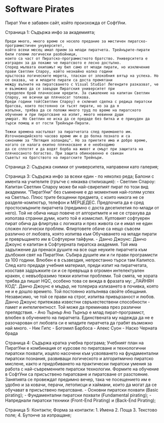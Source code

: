 # Software Pirates

Пират Уни е забавен сайт, който произхожда от СофтУни.

Страница 1:
	Съдържа инфо за академията;

	Преди много, много време се носело предание за мистичен пиратско-програмистичен унуверситет,
	който всеки месец имал прием за млади пиратчета. Трейнърите-пирати били големи логически разбойници,
	които са част от Пиратско-програмисткото братство. Университета е изграден за да покаже че пиратсвото е лесно достъпно.
	Според мълвата екипажът му бил само от млади пирати, но изключение прави Светлин Спароу, който незнайно колко години
	кръстосва логическите морета, тласкан от злокобния вятър на успеха. Но се оказва, че и младите пирати са доста премятани
	между вълните на пиратсването с Visual Studio! Легендите разказват, че e възможно да се завърши Пиратския университет при
	определен брой плачкосани кредити. За съжаление на капитан Светлин Спароу, не всички ще плячкосат толкова.
	Преди години той(Светлин Спароу) е сключил сделка с редица пиратски братсва, които постоянно си тъсят пирати, но за да я
	изпълни, трябва да се положи много труд по време на пиратското обучение и при пиратсване на изпит, много невинни души
	умират. Но Светлин не иска да се предаде без битка и е принуден да търси помощ и от гости Трейнъри-Пирати.

	Тежки времена настъпват за пиратчетата след приемането им. Източноиндийското часово време им е до болка познато и са
	синоними за "Летящия холандец". Но за приетите има и добро време, когато се налага екипно плячкосване и е необходимо
	да се сплотят и да водят борба на живот и смърт при защитата на плячкосаното богаство. При защита обикновенно е свикан
	Съветът на братството на пиратските Трейнъри.

Страница 2:
    Съдържа снимки от университета, направени като галерия;

Страница 3:
	Съдържа инфо за всеки един - по няколко реда;
	    Балони с имента на учителите (гръгче с някаква стилизация):
    		- Светлин Спароу:
    			Капитан Светлин Спароу може би най-свирепият пират по този вид академии. "ПиратУни" без съмнение е до моментния най-голям успех на Светльо. Плюс трите безценни предмета, с които никога не се разделя-компютър, телефон и МЕРЦЕДЕС. Предпочита да е сред простосмърните пиратчета (предимно с доста десетилетия по-млади от него). Той не обича нищо повече от алгоритмите и не се страхува да използва странни думи, които той е измислил. Култовият софтуерен пират обича да флиртува с логиката и през живота си е имал не един сложен логически проблем. Флиртовете обаче са нещо съвсем различно от любовта, която изпитва към Обучаването на млади пирати и превръщането им в Софтуерни тайфуни.
    		- Данчо Джоунс:
    			Данчо Джоунс е капитан в Софтуерната пиратска академия. Той има задължение да пренася душите на все още неуките пиратчета към дълбокия свят на ПиратУни. Събира душите им и ги прави програмисти за 100 години. Влюбен е в съзвездия, непрестанно търси там Калипсо. След като предаде учебния материал, преди изпит на пиратчетата, изоставя задръжките си и се превръща в огромен интелектуален кракен, с невъобразимо тежки изпитни проблеми. Той смята, че хората трябва да пишат HQC, особено това се вижда в фразата му: „ЛАЙНЯН КОД". Данчо Джоунс е мъдър, не толерира излизането в почивка, която  не и е дошло времето. Той постоянно изпълнява свойте обещания. Независимо, че той се прави на строг, изпитва привързаност и любов. Данчо Джоунс притежава известни свръхестествени способности - памет и интелигентност. Той може да преминава през различни препядствия.
    		- Ачо Търнър
    		    Ачо Търнър е млад пират-програмист, влюбен в обучението на пиратчета. Единствената му надежда да не е разочарован от
    		    любовта си е младите пиратчета да грабят възможно най много.
    		- Ник Гипс
    		- Богомил Барбоса
    		- Алекс Суон
    		- Наско Черната брада

Страница 4:
	Съдържа кратка учебна програма;
        Учебният план на ПиратУни е комбинация от курсове по пиратсване и технологични пиратски похвати, изцяло насочени към усвояването
        на фундаментални пиратски познания, развиващи логическото и алгоритмично пиратско мислене, както и придобиването на практически
        пиратски умения за работа с най-съвременните пиратски технологии.
        Формите на обучение в СофтУни са присъствено пиратсване и пиратсване от разстояние. Занятията се провеждат предимно вечер,
        така че посещението им е удобно и за ковачи, перачи, летописци и хаймани, които да могат да се обучават в присъствено пиратсване.
            - Основни пиратски похвати (Basic pirating);
            - Фундаментални пиратски похвати (Fundamental pirating);
            - Напреднали пиратски техники (Front-End Pirating) и (Back-End Pirating);

Страница 5:
	Контакти;
	    Форма за контакти:
	        1. Имена
	        2. Поща
	        3. Текстово поле;
	        4. Бутонче за изпращане;

